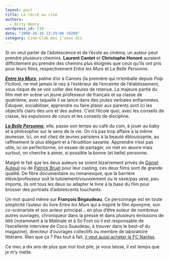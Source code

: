 ```yaml
---
layout: post
title: La récré au ciné
authors:
  - Dirty Henry
wordpress_id: 218
date: "2008-10-10 13:29:06 +0200"
category: Ciné-Club moi j’vous dis
---
```


Si on veut parler de l’adolescence et de l’école au cinéma, un auteur peut
prendre plusieurs chemins. **Laurent Cantet** et **Christophe Honoré** auraient
difficilement pu prendre des chemins plus éloignés que ceux qu’ils ont pris pour
leurs films, respectivement _Entre les Murs_ et _La Belle Personne_.

[**_Entre les Murs_**][4], palme d’or à Cannes (la première qui m’emballe depuis
_Pulp Fiction_), ne met jamais le nez à l’extérieur de l’enceinte de
l’établissement, sous risque de se voir coller des heures de retenue. La majeure
partie du film met en scène un jeune professeur de français et sa classe de
quatrième, avec laquelle il se lance dans des joutes verbales enflammées.
Éduquer, sociabiliser, apprendre ou faire plaisir aux parents sont ici les
objectifs clairs des uns et des autres. C’est l’école quoi, avec les conseils de
classe, les expulsions de cours et les conseils de discipline.

[**_La Belle Personne_**][5], elle, passe son temps au café du coin, à jouer au
baby et à philosopher sur le sens de la vie. On n’a pas trop affaire à la même
jeunesse. Ici, on est chez de jeunes parisiens à la beauté éblouissante, au
raffinement le plus élégant et à l’érudition savante. Apprendre n’est pas utile,
ici on perfectionne, on essaie de partager, on met en œuvre mais surtout, on
cherche à aimer, si possible la bonne (et belle) personne.

Malgré le fait que les deux auteurs se soient bizarrement privés de [Daniel
Auteuil][1] ou de [Patrick Bruel][2] pour leur casting, ces deux films sont de
grande qualité. De fibre documentaire ou romanesque, que la barrière
élève/professeur soit le tutoiement/vouvoiement ou le sexe/pas sexe, peu
importe, ils ont tous les deux su adapter le livre à la base du film pour
brosser des portraits d’adolescents touchants.

Un mot quand même sur **François Bégaudeau**. Ce personnage est en toute
simplicité l’auteur du livre _Entre les Murs_ qui a inspiré le film éponyme, son
co-scénariste et son acteur principal… en plus d’être auteur de nombreux autres
ouvrages, chroniqueur dans la presse et dans plusieurs émissions de télé
(notamment à la Matinale et à So Foot où il est responsable de l’excellente
interview de Coco Suaudeau, à trouver dans le best-of du magazine), directeur
d’ouvrages collectifs ou membre de laboratoire littéraire. Rien que ça ? Pas
tout à fait, [il veut aussi acheter le FC Nantes][3].

Ce mec a dix ans de plus que moi tout pile, je vous laisse, il est temps que je
m’y mette.

[1]: https://www.themoviedb.org/movie/60175-les-sous-dou-s "Les Sous-doués"
[2]: https://www.themoviedb.org/movie/57308-p-r-o-f-s "P.R.O.F.S"
[3]:
  https://www.lemonde.fr/sport/article/2008/10/07/francois-begaudeau-envisage-de-racheter-le-fc-nantes_1104189_3242.html
  "François Bégaudeau envisage de racheter le FC Nantes"
[4]: https://www.themoviedb.org/movie/8841-entre-les-murs "Entre les Murs"
[5]:
  https://www.themoviedb.org/movie/38846-la-belle-personne
  "La Belle Personne"
